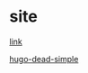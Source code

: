 # site
[link](https://gokulswam.github.io)

[hugo-dead-simple](https://github.com/barklan/hugo-dead-simple)

